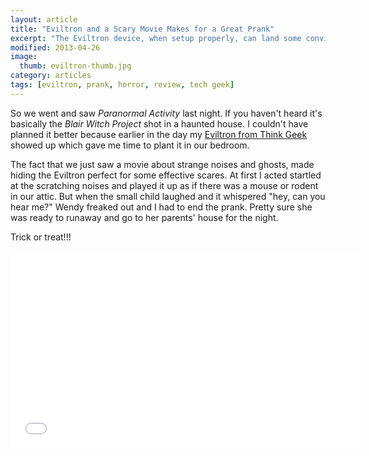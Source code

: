```yaml
---
layout: article
title: "Eviltron and a Scary Movie Makes for a Great Prank"
excerpt: "The Eviltron device, when setup properly, can land some convincing scares."
modified: 2013-04-26
image: 
  thumb: eviltron-thumb.jpg
category: articles
tags: [eviltron, prank, horror, review, tech geek]
---
```


So we went and saw *Paranormal Activity* last night. If you haven't heard it's basically the *Blair Witch Project* shot in a haunted house. I couldn't have planned it better because earlier in the day my [Eviltron from Think Geek](http://www.thinkgeek.com/gadgets/electronic/c427/) showed up which gave me time to plant it in our bedroom.

The fact that we just saw a movie about strange noises and ghosts, made hiding the Eviltron perfect for some effective scares. At first I acted startled at the scratching noises and played it up as if there was a mouse or rodent in our attic. But when the small child laughed and it whispered "hey, can you hear me?" Wendy freaked out and I had to end the prank. Pretty sure she was ready to runaway and go to her parents' house for the night.

Trick or treat!!!

<iframe width="560" height="315" src="//www.youtube.com/embed/8LOrtVef9mE" frameborder="0"> </iframe>